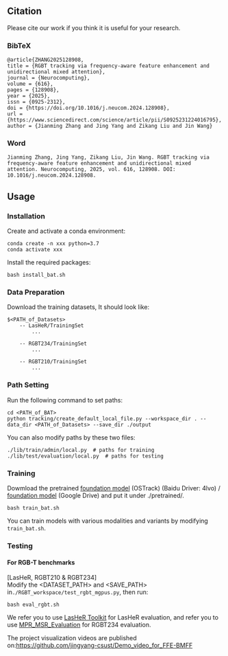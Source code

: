 ## Citation
Please cite our work if you think it is useful for your research.
### BibTeX
```
@article{ZHANG2025128908,
title = {RGBT tracking via frequency-aware feature enhancement and unidirectional mixed attention},
journal = {Neurocomputing},
volume = {616},
pages = {128908},
year = {2025},
issn = {0925-2312},
doi = {https://doi.org/10.1016/j.neucom.2024.128908},
url = {https://www.sciencedirect.com/science/article/pii/S0925231224016795},
author = {Jianming Zhang and Jing Yang and Zikang Liu and Jin Wang}
```
### Word
```
Jianming Zhang, Jing Yang, Zikang Liu, Jin Wang. RGBT tracking via frequency-aware feature enhancement and unidirectional mixed attention. Neurocomputing, 2025, vol. 616, 128908. DOI: 10.1016/j.neucom.2024.128908.
```
## Usage
### Installation
Create and activate a conda environment:
```
conda create -n xxx python=3.7
conda activate xxx
```
Install the required packages:
```
bash install_bat.sh
```

### Data Preparation
Download the training datasets, It should look like:
```
$<PATH_of_Datasets>
    -- LasHeR/TrainingSet
        ...

    -- RGBT234/TrainingSet
        ...

    -- RGBT210/TrainingSet
        ...
```

### Path Setting
Run the following command to set paths:
```
cd <PATH_of_BAT>
python tracking/create_default_local_file.py --workspace_dir . --data_dir <PATH_of_Datasets> --save_dir ./output
```
You can also modify paths by these two files:
```
./lib/train/admin/local.py  # paths for training
./lib/test/evaluation/local.py  # paths for testing
```

### Training
Dowmload the pretrained [foundation model](https://pan.baidu.com/s/1JX7xUlr-XutcsDsOeATU1A?pwd=4lvo) (OSTrack) (Baidu Driver: 4lvo) / [foundation model](https://drive.google.com/file/d/1WSkrdJu3OEBekoRz8qnDpnvEXhdr7Oec/view?usp=sharing) (Google Drive)
and put it under ./pretrained/.
```
bash train_bat.sh
```
You can train models with various modalities and variants by modifying ```train_bat.sh```.

### Testing

#### For RGB-T benchmarks
[LasHeR, RGBT210 & RGBT234] \
Modify the <DATASET_PATH> and <SAVE_PATH> in```./RGBT_workspace/test_rgbt_mgpus.py```, then run:
```
bash eval_rgbt.sh
```
We refer you to use [LasHeR Toolkit](https://github.com/BUGPLEASEOUT/LasHeR) for LasHeR evaluation, 
and refer you to use [MPR_MSR_Evaluation](https://sites.google.com/view/ahutracking001/) for RGBT234 evaluation.

The project visualization videos are published on:https://github.com/jingyang-csust/Demo_video_for_FFE-BMFF

